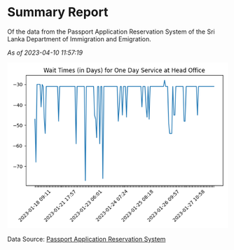 # Summary Report

Of the data from the Passport Application Reservation System of the Sri Lanka Department of Immigration and Emigration.

*As of 2023-04-10 11:57:19*

![Wait Time Chart](summary.wait_time_chart.png)

Data Source: [Passport Application Reservation System](https://eservices.immigration.gov.lk:8443/appointment/pages/reservationApplication.xhtml)
